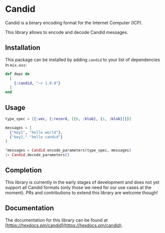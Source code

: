 # Candid

Candid is a binary encoding format for the Internet Computer (ICP).

This library allows to encode and decode Candid messages.

## Installation

This package can be installed
by adding `candid` to your list of dependencies in `mix.exs`:

```elixir
def deps do
  [
    {:candid, "~> 1.0.0"}
  ]
end
```

## Usage

```elixir
type_spec = [{:vec, {:record, [{0, :blob}, {1, :blob}]}}]

messages = [
  {"key1", "hello world"},
  {"key2," "hello candid"}
]

^messages = Candid.encode_parameters(type_spec, messages)
|> Candid.decode_parameters()
```

## Completion

This library is currently in the early stages of development and does not yet support all Candid formats (only those we need for our use cases at the moment). PRs and contributions to extend this library are welcome though!

## Documentation

The documentation for this library can be found at [https://hexdocs.pm/candid](https://hexdocs.pm/candid).

